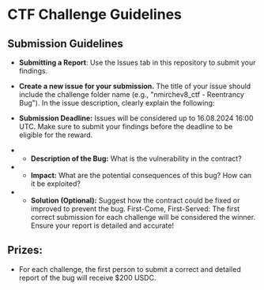 # CTF Challenge Guidelines

## Submission Guidelines
- **Submitting a Report**: Use the Issues tab in this repository to submit your findings.

- **Create a new issue for your submission.**
The title of your issue should include the challenge folder name (e.g., "nmirchev8_ctf - Reentrancy Bug").
In the issue description, clearly explain the following:
- **Submission Deadline:** Issues will be considered up to 16.08.2024 16:00 UTC. Make sure to submit your findings before the deadline to be eligible for the reward.
- - **Description of the Bug:** What is the vulnerability in the contract?
- - **Impact:** What are the potential consequences of this bug? How can it be exploited?
- - **Solution (Optional):** Suggest how the contract could be fixed or improved to prevent the bug.
First-Come, First-Served: The first correct submission for each challenge will be considered the winner. Ensure your report is detailed and accurate!

## Prizes: 
- For each challenge, the first person to submit a correct and detailed report of the bug will receive $200 USDC.
